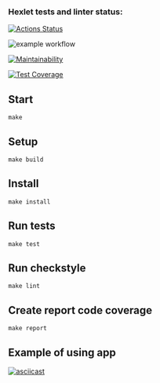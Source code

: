 ### Hexlet tests and linter status:
[![Actions Status](https://github.com/mrmelvin/java-project-71/workflows/hexlet-check/badge.svg)](https://github.com/mrmelvin/java-project-71/actions)

![example workflow](https://github.com/mrmelvin/java-project-71/actions/workflows/build-app.yml/badge.svg)

[![Maintainability](https://api.codeclimate.com/v1/badges/956bc5d98d1677aaa67d/maintainability)](https://codeclimate.com/github/mrmelvin/java-project-71/maintainability)

[![Test Coverage](https://api.codeclimate.com/v1/badges/956bc5d98d1677aaa67d/test_coverage)](https://codeclimate.com/github/mrmelvin/java-project-71/test_coverage)

## Start
```shell
make
```

## Setup
```shell
make build
```

## Install
```shell
make install
```

## Run tests
```shell
make test
```

## Run checkstyle
```shell
make lint
```

## Create report code coverage
```shell
make report
```

## Example of using app
[![asciicast](https://asciinema.org/a/f4920cpOa5z9vjzXr43sF5qIG.svg)](https://asciinema.org/a/f4920cpOa5z9vjzXr43sF5qIG)